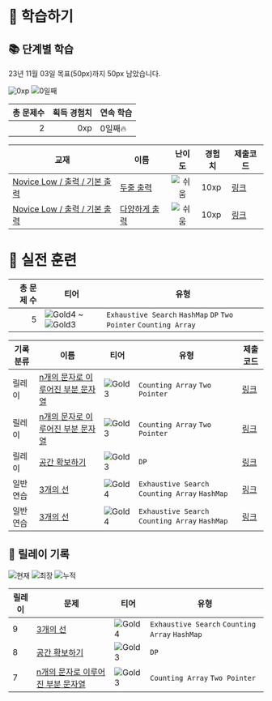 # 📖 학습하기

## 📚 단계별 학습
23년 11월 03일 목표(50px)까지 50px 남았습니다.

![0xp](https://img.shields.io/badge/EXP-0xp-%235cb85c.svg?for-the-badge)
![0일째](https://img.shields.io/badge/연속학습-0일째-%23E34F26.svg?for-the-badge)

|총 문제수|획득 경험치|연속 학습|
|---:|---:|---|
2|0xp|0일째🔥|

|교재|이름|난이도|경험치|제출코드|
|---|---|:---:|---|---|
|[Novice Low / 출력 / 기본 출력](https://www.codetree.ai/missions?missionId=4)|[두줄 출력](https://www.codetree.ai/missions/4/problems/print-two-sentences-introduce)|![쉬움][easy]|10xp|[링크](https://github.com/west-woo97/codetree-TILs/blob/main/231103/print-two-sentences-introduce/print-two-sentences-introduce.py)|
|[Novice Low / 출력 / 기본 출력](https://www.codetree.ai/missions?missionId=4)|[다양하게 출력](https://www.codetree.ai/missions/4/problems/print-in-variety)|![쉬움][easy]|10xp|[링크](https://github.com/west-woo97/codetree-TILs/blob/main/231103/print-in-variety/print-in-variety.py)|


# 🥇 실전 훈련
|총 문제 수|티어|유형|
|---:|---|---|
|5|![Gold4][g4] ~ ![Gold3][g3]|`Exhaustive Search` `HashMap` `DP` `Two Pointer` `Counting Array`|

|기록분류|이름|티어|유형|제출코드|
|---|---|---|---|---|
|릴레이|[n개의 문자로 이루어진 부분 문자열](https://www.codetree.ai/training-field/search/problems/substring-of-n-characters)|![Gold3][g3]|`Counting Array` `Two Pointer`|[링크](https://github.com/west-woo97/codetree-TILs/blob/main/231103/substring-of-n-characters/substring-of-n-characters.py)|
|릴레이|[n개의 문자로 이루어진 부분 문자열](https://www.codetree.ai/training-field/search/problems/substring-of-n-characters)|![Gold3][g3]|`Counting Array` `Two Pointer`|[링크](https://github.com/west-woo97/codetree-TILs/blob/main/231103/substring-of-n-characters/substring-of-n-characters.cpp)|
|릴레이|[공간 확보하기](https://www.codetree.ai/training-field/search/problems/free-up-space)|![Gold3][g3]|`DP`|[링크](https://github.com/west-woo97/codetree-TILs/blob/main/231103/free-up-space/free-up-space.cpp)|
|일반 연습|[3개의 선](https://www.codetree.ai/training-field/search/problems/three-lines)|![Gold4][g4]|`Exhaustive Search` `Counting Array` `HashMap`|[링크](https://github.com/west-woo97/codetree-TILs/blob/main/231103/three-lines/three-lines.cpp)|
|일반 연습|[3개의 선](https://www.codetree.ai/training-field/search/problems/three-lines)|![Gold4][g4]|`Exhaustive Search` `Counting Array` `HashMap`|[링크](https://github.com/west-woo97/codetree-TILs/blob/main/231103/three-lines/three-lines.py)|


## 🏃 릴레이 기록
![현재](https://img.shields.io/badge/현재_릴레이-9-%235cb85c.svg?for-the-badge)
![최장](https://img.shields.io/badge/최장_릴레이-9-%23E34F26.svg?for-the-badge)
![누적](https://img.shields.io/badge/누적_릴레이-27-%2300599C.svg?for-the-badge)

|릴레이|문제|티어|유형|
|---|---|---|---|
|9|[3개의 선](https://www.codetree.ai/training-field/search/problems/three-lines)|![Gold4][g4]|`Exhaustive Search` `Counting Array` `HashMap`|
|8|[공간 확보하기](https://www.codetree.ai/training-field/search/problems/free-up-space)|![Gold3][g3]|`DP`|
|7|[n개의 문자로 이루어진 부분 문자열](https://www.codetree.ai/training-field/search/problems/substring-of-n-characters)|![Gold3][g3]|`Counting Array` `Two Pointer`|










[b5]: https://img.shields.io/badge/Bronze_5-%235D3E31.svg
[b4]: https://img.shields.io/badge/Bronze_4-%235D3E31.svg
[b3]: https://img.shields.io/badge/Bronze_3-%235D3E31.svg
[b2]: https://img.shields.io/badge/Bronze_2-%235D3E31.svg
[b1]: https://img.shields.io/badge/Bronze_1-%235D3E31.svg
[s5]: https://img.shields.io/badge/Silver_5-%23394960.svg
[s4]: https://img.shields.io/badge/Silver_4-%23394960.svg
[s3]: https://img.shields.io/badge/Silver_3-%23394960.svg
[s2]: https://img.shields.io/badge/Silver_2-%23394960.svg
[s1]: https://img.shields.io/badge/Silver_1-%23394960.svg
[g5]: https://img.shields.io/badge/Gold_5-%23FFC433.svg
[g4]: https://img.shields.io/badge/Gold_4-%23FFC433.svg
[g3]: https://img.shields.io/badge/Gold_3-%23FFC433.svg
[g2]: https://img.shields.io/badge/Gold_2-%23FFC433.svg
[g1]: https://img.shields.io/badge/Gold_1-%23FFC433.svg
[p5]: https://img.shields.io/badge/Platinum_5-%2376DDD8.svg
[p4]: https://img.shields.io/badge/Platinum_4-%2376DDD8.svg
[p3]: https://img.shields.io/badge/Platinum_3-%2376DDD8.svg
[p2]: https://img.shields.io/badge/Platinum_2-%2376DDD8.svg
[p1]: https://img.shields.io/badge/Platinum_1-%2376DDD8.svg
[passed]: https://img.shields.io/badge/Passed-%23009D27.svg
[failed]: https://img.shields.io/badge/Failed-%23D24D57.svg
[easy]: https://img.shields.io/badge/쉬움-%235cb85c.svg?for-the-badge
[medium]: https://img.shields.io/badge/보통-%23FFC433.svg?for-the-badge
[hard]: https://img.shields.io/badge/어려움-%23D24D57.svg?for-the-badge